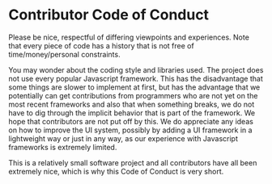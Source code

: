 # Contributor Code of Conduct

Please be nice, respectful of differing viewpoints and experiences. Note that every piece of code has a history that is not free of time/money/personal constraints.

You may wonder about the coding style and libraries used. The project does not use every popular Javascript framework. This has the disadvantage that some things are slower to implement at first, but has the advantage that we potentially can get contributions from programmers who are not yet on the most recent frameworks and also that when something breaks, we do not have to dig through the implicit behavior that is part of the framework. We hope that contributors are not put off by this. We do appreciate any ideas on how to improve the UI system, possibly by adding a UI framework in a lightweight way or just in any way, as our experience with Javascript frameworks is extremely limited.

This is a relatively small software project and all contributors have all been extremely nice, which is why this Code of Conduct is very short. 

